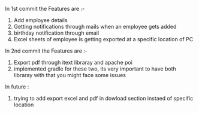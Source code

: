 In 1st commit the Features are :-

1. Add employee details
2. Getting notifications through mails when an employee gets added
3. birthday notification through email
4. Excel sheets of employee is getting exported at a specific location of PC

In 2nd commit the Features are :-

1. Export pdf through itext libraray and apache poi
2. implemented gradle for these two, its very important to have both libraray with that you might face some issues

In future :
1. trying to add export excel and pdf in dowload section instaed of specific location
